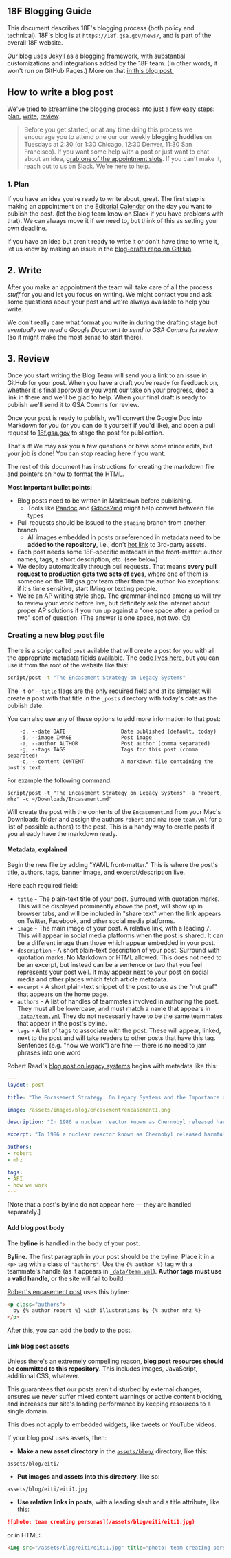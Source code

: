 ## 18F Blogging Guide

This document describes 18F's blogging process (both policy and technical). 18F's blog is at `https://18f.gsa.gov/news/`, and is part of the overall 18F website.

Our blog uses Jekyll as a blogging framework, with substantial customizations and integrations added by the 18F team. (In other words, it won't run on GitHub Pages.) More on that [in this blog post.][1]

## How to write a blog post

We've tried to streamline the blogging process into just a few easy steps: [plan](#1.-plan), [write](#2.-write), [review](#3.-review).

> Before you get started, or at any time dring this process we encourage you to attend one our our weekly **blogging huddles** on Tuesdays at 2:30 (or 1:30 Chicago, 12:30 Denver, 11:30 San Francisco). If you want some help with a post or just want to chat about an idea, [grab one of the appointment slots][2]. If you can't make it, reach out to us on Slack. We're here to help.

### 1. Plan

If you have an idea you're ready to write about, great. The first step is making an appointment on the [Editorial Calendar][3] on the day you want to publish the post. (let the blog team know on Slack if you have problems with that). We can always move it if we need to, but think of this as setting your own deadline.

If you have an idea but aren't ready to write it or don't have time to write it, let us know by making an issue in the [blog-drafts repo on GitHub][4].

## 2. Write

After you make an appointment the team will take care of all the process _stuff_ for you and let you focus on writing. We might contact you and ask some questions about your post and we're always available to help you write. 

We don't really care what format you write in during the drafting stage but _eventually we need a Google Document to send to GSA Comms for review_ (so it might make the most sense to start there).

## 3. Review

Once you start writing the Blog Team will send you a link to an issue in GitHub for your post. When you have a draft you're ready for feedback on, whether it is final approval or you want our take on your progress, drop a link in there and we'll be glad to help. When your final draft is ready to publish we'll send it to GSA Comms for review.

Once your post is ready to publish, we'll convert the Google Doc into Markdown for you (or you can do it yourself if you'd like), and open a pull request to [18f.gsa.gov][5] to stage the post for publication. 

That's it! We may ask you a few questions or have some minor edits, but your job is done! You can stop reading here if you want.

The rest of this document has instructions for creating the markdown file and pointers on how to format the HTML.

**Most important bullet points:**

* Blog posts need to be written in Markdown before publishing.
  * Tools like [Pandoc][6] and [Gdocs2md][7] might help convert between file types
* Pull requests should be issued to the `staging` branch from another branch
  * All images embedded in posts or referenced in metadata need to be **added to the repository**, i.e., don't [hot link][8] to 3rd-party assets.
* Each post needs some 18F-specific metadata in the front-matter: author names, tags, a short description, etc. (see below)
* We deploy automatically through pull requests. That means **every pull request to production gets two sets of eyes**, where one of them is someone on the 18f.gsa.gov team other than the author. No exceptions: if it's time sensitive, start IMing or texting people.
* We're an AP writing style shop. The grammar-inclined among us will try to review your work before live, but definitely ask the internet about proper AP solutions if you run up against a "one space after a period or two" sort of question. (The answer is one space, not two. :wink:)

### Creating a new blog post file

There is a script called `post` avilable that will create a post for you with all the appropriate metadata fields available. The [code lives here][9], but you can use it from the root of the website like this:

```zsh
script/post -t "The Encasement Strategy on Legacy Systems"
```

The `-t` or `--title` flags are the only required field and at its simplest will create a post with that title in the `_posts` directory with today's date as the publish date.

You can also use any of these options to add more information to that post:

```
    -d, --date DATE                  Date published (default, today)
    -i, --image IMAGE                Post image
    -a, --author AUTHOR              Post author (comma separated)
    -g, --tags TAGS                  Tags for this post (comma separated)
    -c, --content CONTENT            A markdown file containing the post's text
```

For example the following command:

```
script/post -t "The Encasement Strategy on Legacy Systems" -a "robert, mhz" -c ~/Downloads/Encasement.md"
```

Will create the post with the contents of the `Encasement.md` from your Mac's Downloads folder and assign the authors `robert` and `mhz` (see `team.yml` for a list of possible authors) to the post. This is a handy way to create posts if you already have the markdown ready.

#### Metadata, explained

Begin the new file by adding "YAML front-matter." This is where the post's title, authors, tags, banner image, and excerpt/description live.

Here each required field:

* `title` - The plain-text title of your post. Surround with quotation marks. This will be displayed prominently above the post, will show up in browser tabs, and will be included in "share text" when the link appears on Twitter, Facebook, and other social media platforms.
* `image` - The main image of your post. A relative link, with a leading `/`. This will appear in social media platforms when the post is shared. It can be a different image than those which appear embedded in your post.
* `description` - A short plain-text description of your post. Surround with quotation marks. No Markdown or HTML allowed. This does not need to be an excerpt, but instead can be a sentence or two that you feel represents your post well. It may appear next to your post on social media and other places which fetch article metadata.
* `excerpt` - A short plain-text snippet of the post to use as the "nut graf" that appears on the home page.
* `authors` - A list of handles of teammates involved in authoring the post. They must all be lowercase, and must match a name that appears in [`_data/team.yml`](_data/team.yml) They do not necessarily have to be the same teammates that appear in the post's byline.
* `tags` - A list of tags to associate with the post. These will appear, linked, next to the post and will take readers to other posts that have this tag. Sentences (e.g. "how we work") are fine &mdash; there is no need to jam phrases into one word


Robert Read's [blog post on legacy systems](_posts/2014-09-08-the-encasement-strategy-on-legacy-systems-and-the.html) begins with metadata like this:

```yaml
---
layout: post

title: "The Encasement Strategy: On Legacy Systems and the Importance of APIs"

image: /assets/images/blog/encasement/encasement1.png

description: "In 1986 a nuclear reactor known as Chernobyl released harmful radioactivity which spread over much of the western USSR and Europe. The core of this reactor remains a glowing, ineradicable mass of deadly radioactive lava in the middle of a large Exclusion Zone unfit for human habitation."

excerpt: "In 1986 a nuclear reactor known as Chernobyl released harmful radioactivity which spread over much of the western USSR and Europe. The core of this reactor remains a glowing, ineradicable mass of deadly radioactive lava in the middle of a large Exclusion Zone unfit for human habitation."

authors:
- robert
- mhz

tags:
- API
- how we work
---
```

[Note that a post's byline do not appear here &mdash; they are handled separately.]

#### Add blog post body

The **byline** is handled in the body of your post.

**Byline.** The first paragraph in your post should be the byline. Place it in a `<p>` tag with a class of `"authors"`. Use the `{% author %}` tag with a teammate's handle (as it appears in [`_data/team.yml`](_data/team.yml)). **Author tags must use a valid handle**, or the site will fail to build.

[Robert's encasement post](_posts/2014-09-08-the-encasement-strategy-on-legacy-systems-and-the.html) uses this byline:

```html
<p class="authors">
  by {% author robert %} with illustrations by {% author mhz %}
</p>
```

After this, you can add the body to the post.

#### Link blog post assets

Unless there's an extremely compelling reason, **blog post resources should be committed to this repository**. This includes images, JavaScript, additional CSS, whatever.

This guarantees that our posts aren't disturbed by external changes, ensures we never suffer mixed content warnings or active content blocking, and increases our site's loading performance by keeping resources to a single domain.

This does not apply to embedded widgets, like tweets or YouTube videos.

If your blog post uses assets, then:

* **Make a new asset directory** in the [`assets/blog/`](assets/blog) directory, like this:

```
assets/blog/eiti/
```

* **Put images and assets into this directory**, like so:

```
assets/blog/eiti/eiti1.jpg
```

* **Use relative links in posts**, with a leading slash and a title attribute, like this:

```markdown
![photo: team creating personas](/assets/blog/eiti/eiti1.jpg)
```

or in HTML:

```html
<img src="/assets/blog/eiti/eiti1.jpg" title="photo: team creating personas" />
```

[1]: https://18f.gsa.gov/2014/11/17/taking-control-of-our-website-with-jekyll-and-webhooks/
[2]: https://www.google.com/calendar/selfsched?sstoken=UUN0WjhISnV1SjV5fGRlZmF1bHR8MzlmYzRjOTg5YWZmZGI3MDEwMzY1M2NiZjU4MjU2Yzk
[3]: https://www.google.com/calendar/embed?src=Z3NhLmdvdl9wa2tiZjUzdTFtNmlzOWdpNzZ2MWw4aTVqOEBncm91cC5jYWxlbmRhci5nb29nbGUuY29t
[4]: https://github.com/18F/blog-drafts/issues/new
[5]: https://github.com/18F/18f.gsa.gov
[6]: http://johnmacfarlane.net/pandoc/
[7]: https://github.com/mangini/gdocs2md
[8]: https://en.wikipedia.org/wiki/Inline_linking
[9]: https://github.com/18F/18f.gsa.gov/blob/staging/script/post